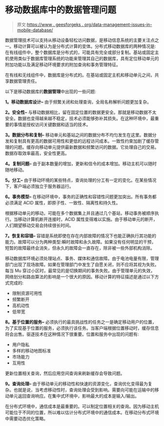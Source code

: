 # 移动数据库中的数据管理问题

> 原文:[https://www . geesforgeks . org/data-management-issues-in-mobile-database/](https://www.geeksforgeeks.org/data-management-issues-in-mobile-database/)

数据管理技术可以支持从移动设备轻松访问数据，是移动信息系统的主要关注点之一。移动计算可以被认为是分布式计算的变体。分布式移动数据库的两种情况是:在有线组件中，整个数据库是分布式的，可能具有完全或部分复制。基站或固定主机使用类似于数据库管理系统的功能来管理其自己的数据库，具有定位移动单元的附加功能以及满足移动环境要求的附加查询和事务管理特征。

在有线和无线组件中，数据库是分布式的。在基站或固定主机和移动单元之间，共享数据管理责任。

以下是移动数据库的**数据管理**中出现的一些问题:

**1。移动数据库设计–**
由于频繁关闭和处理查询，全局名称解析问题更加复杂。

**2。安全性–**
与移动数据相比，留在固定位置的数据更安全。那就是移动数据不太安全。数据也变得越来越不稳定，技术必须能够弥补其损失。在这种环境中，最重要的事情是授权访问关键数据和适当的技术。

**3。数据分布和复制–**
移动单元和基站之间的数据分布不均匀发生在这里。数据分发和复制具有更高的数据可用性和更低的远程访问成本。一致性约束加剧了缓存管理的问题。缓存向移动单元提供最新数据和频繁访问的数据。它处理自己的交易。数据存取效率最高，安全性更高。

**4。复制问题–**
由于副本数量的增加，更新和信令的成本增加。移动主机可以随时随地移动。

**5。分工–**
由于移动环境的某些特点，查询处理的分工有一定的变化。在某些情况下，客户端必须独立于服务器运行。

**6。事务模型–**
在移动环境中，事务的正确性和容错性问题更加突出。所有事务都必须满足 ACID 属性，即原子性、一致性、隔离性和持久性。

根据移动单元的移动，可能在多个数据集上并且通过几个基站，移动事务被顺序执行。当移动计算机断开连接时，ACID 属性变得难以实施。由于移动单元的断开，人们期望移动交易会持续很长时间。

**7。恢复和容错–**
容错是系统即使在存在内部故障的情况下也能正确执行其功能的能力。故障可以分为两种类型:瞬时故障和永久故障。如果没有任何明显的干预，短暂的故障最终会消失，但永久的故障会一直存在，除非被一些外部机构消除。

移动数据库环境必须处理站点、事务、媒体和通信故障。由于电池电量有限，管理部门出现了现场故障。如果在管理部门中发生了自愿关闭，则不应将其视为失败。每当 Mu 穿过小区时，最常见的是切换期间的事务失败。由于管理单元的失效，网络划分和路由算法的影响是一个很大的原因。移动计算的特征描述是通过以下方式完成的:

*   限制资源可用性
*   频繁断开
*   高机动性
*   低带宽

**8。基于位置的服务–**
必须执行的最具挑战性的任务之一是确定移动用户的位置，为了实现基于位置的服务，必须执行该任务。当客户端根据位置移动时，缓存信息将会出售。驱逐技术在这种情况下很重要。位置和服务中出现的问题有:

*   用户隐私
*   多样的移动地图标准
*   市场能力
*   互用性

更新位置相关查询，然后应用空间查询来刷新缓存会导致问题。

**9。查询处理–**
由于移动单元的移动性和快速的资源变化，查询优化变得最为复杂。也就是说，当考虑移动性时，查询处理会受到影响。需要向可能在运输中的移动单元返回查询响应。在集中式环境中，影响最大的成本是输入/输出。

在分布式环境中，通信成本是最重要的。可以制定位置相关的查询。因为移动主机可能位于不同的位置，所以难以估计分布式环境中的通信成本。在移动分布式环境中需要动态优化策略。